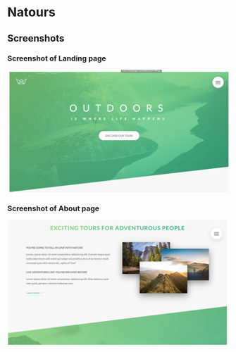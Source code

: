 # Natours

## Screenshots

### Screenshot of Landing page
!["Screenshot of Landing page"](https://github.com/Josh-lerner/natour/blob/master/docs/Landing.png)

### Screenshot of About page
!["Screenshot of About page"](https://github.com/Josh-lerner/natour/blob/master/docs/Tours.png)

